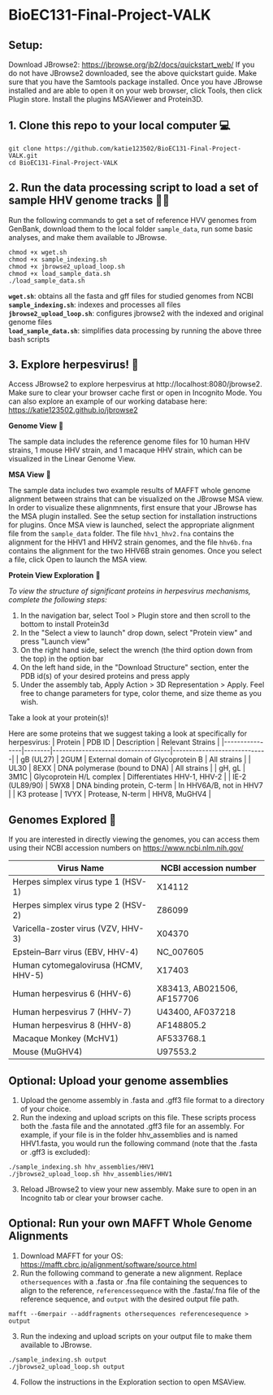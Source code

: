 
# BioEC131-Final-Project-VALK

## Setup:
Download JBrowse2: https://jbrowse.org/jb2/docs/quickstart_web/
If you do not have JBrowse2 downloaded, see the above quickstart guide.
Make sure that you have the Samtools package installed. 
Once you have JBrowse installed and are able to open it on your web browser, click Tools, then click Plugin store. Install the plugins MSAViewer and Protein3D.

## 1. Clone this repo to your local computer 💻

```
git clone https://github.com/katie123502/BioEC131-Final-Project-VALK.git
cd BioEC131-Final-Project-VALK
```

## 2. Run the data processing script to load a set of sample HHV genome tracks 🧑‍💻
Run the following commands to get a set of reference HVV genomes from GenBank, download them to the local folder ```sample_data```, run some basic analyses, and make them available to JBrowse.

```
chmod +x wget.sh
chmod +x sample_indexing.sh
chmod +x jbrowse2_upload_loop.sh
chmod +x load_sample_data.sh
./load_sample_data.sh
```
  **```wget.sh```**: obtains all the fasta and gff files for studied genomes from NCBI  
  **```sample_indexing.sh```**: indexes and processes all files  
  **```jbrowse2_upload_loop.sh```**: configures jbrowse2 with the indexed and original genome files  
  **```load_sample_data.sh```**: simplifies data processing by running the above three bash scripts  

## 3. Explore herpesvirus! 🦠

Access JBrowse2 to explore herpesvirus at http://localhost:8080/jbrowse2. Make sure to clear your browser cache first or open in Incognito Mode. You can also explore an example of our working database here: https://katie123502.github.io/jbrowse2 

**Genome View** 🧬

The sample data includes the reference genome files for 10 human HHV strains, 1 mouse HHV strain, and 1 macaque HHV strain, which can be visualized in the Linear Genome View. 

**MSA View** 🌳

The sample data includes two example results of MAFFT whole genome alignment between strains that can be visualized on the JBrowse MSA view. In order to visualize these alignmnents, first ensure that your JBrowse has the MSA plugin installed. See the setup section for installation instructions for plugins. Once MSA view is launched, select the appropriate alignment file from the ```sample_data``` folder. The file ```hhv1_hhv2.fna``` contains the alignment for the HHV1 and HHV2 strain genomes, and the file ```hhv6b.fna``` contains the alignment for the two HHV6B strain genomes. Once you select a file, click Open to launch the MSA view.

**Protein View Exploration** 👀

  *To view the structure of significant proteins in herpesvirus mechanisms, complete the following steps:*  
1. In the navigation bar, select Tool > Plugin store and then scroll to the bottom to install Protein3d
2. In the "Select a view to launch" drop down, select "Protein view" and press "Launch view"
3. On the right hand side, select the wrench (the third option down from the top) in the option bar
4. On the left hand side, in the "Download Structure" section, enter the PDB id(s) of your desired proteins and press apply
5. Under the assembly tab, Apply Action > 3D Representation > Apply. Feel free to change parameters for type, color theme, and size theme as you wish.

Take a look at your protein(s)!

Here are some proteins that we suggest taking a look at specifically for herpesvirus:
| Protein        | PDB ID |  Description                       | Relevant Strains            |
|----------------|--------|------------------------------------|-----------------------------|
| gB (UL27)      |  2GUM  |  External domain of Glycoprotein B | All strains                 |
| UL30           |  8EXX  |  DNA polymerase (bound to DNA)     | All strains                 |
| gH, gL         |  3M1C  |  Glycoprotein H/L complex          | Differentiates HHV-1, HHV-2 |
| IE-2 (UL89/90) |  5WX8  |  DNA binding protein, C-term       | In HHV6A/B, not in HHV7     |
| K3 protease    |  1VYX  |  Protease, N-term                  | HHV8, MuGHV4                |

## Genomes Explored 🔎

If you are interested in directly viewing the genomes, you can access them using their NCBI accession numbers on https://www.ncbi.nlm.nih.gov/

| Virus Name	                         | NCBI accession number      |
|-------------------------------------|----------------------------|
| Herpes simplex virus type 1 (HSV-1) |       	X14112              |
| Herpes simplex virus type 2 (HSV-2) |	       Z86099              |
| Varicella-zoster virus (VZV, HHV-3) |	       X04370              |
| Epstein–Barr virus (EBV, HHV-4)     |	       NC_007605           |
| Human cytomegalovirusa (HCMV, HHV-5)|	       X17403              |
| Human herpesvirus 6 (HHV-6)         |	X83413, AB021506, AF157706 |
| Human herpesvirus 7 (HHV-7)         |	      U43400,	AF037218     |
| Human herpesvirus 8 (HHV-8)         |	       	AF148805.2         |
| Macaque Monkey (McHV1)              |	        AF533768.1         |
| Mouse (MuGHV4)                      |	       U97553.2            |

## Optional: Upload your genome assemblies

1. Upload the genome assembly in .fasta and .gff3 file format to a directory of your choice.
2. Run the indexing and upload scripts on this file. These scripts process both the .fasta file and the annotated .gff3 file for an assembly. For example, if your file is in the folder hhv_assemblies and is named HHV1.fasta, you would run the following command (note that the .fasta or .gff3 is excluded):
```
./sample_indexing.sh hhv_assemblies/HHV1
./jbrowse2_upload_loop.sh hhv_assemblies/HHV1
```
3. Reload JBrowse2 to view your new assembly. Make sure to open in an Incognito tab or clear your browser cache.

## Optional: Run your own MAFFT Whole Genome Alignments

1. Download MAFFT for your OS: https://mafft.cbrc.jp/alignment/software/source.html 
2. Run the following command to generate a new alignment. Replace ```othersequences``` with a .fasta or .fna file containing the sequences to align to the reference, ```referencessequence``` with the .fasta/.fna file of the reference sequence, and ```output``` with the desired output file path.
```
mafft --6merpair --addfragments othersequences referencesequence > output
```
3. Run the indexing and upload scripts on your output file to make them available to JBrowse.
```
./sample_indexing.sh output
./jbrowse2_upload_loop.sh output
```
4. Follow the instructions in the Exploration section to open MSAView.
